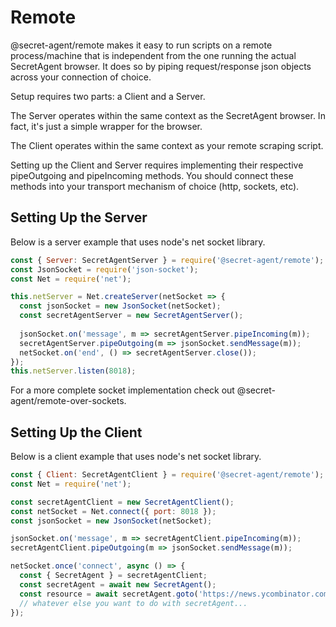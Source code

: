 # Remote

@secret-agent/remote makes it easy to run scripts on a remote process/machine that is independent from the one running the actual SecretAgent browser. It does so by piping request/response json objects across your connection of choice.

Setup requires two parts: a Client and a Server.

The Server operates within the same context as the SecretAgent browser. In fact, it's just a simple wrapper for the browser.

The Client operates within the same context as your remote scraping script.

Setting up the Client and Server requires implementing their respective pipeOutgoing and pipeIncoming methods. You should connect these methods into your transport mechanism of choice (http, sockets, etc).

## Setting Up the Server

Below is a server example that uses node's net socket library.

```javascript
const { Server: SecretAgentServer } = require('@secret-agent/remote');
const JsonSocket = require('json-socket');
const Net = require('net');

this.netServer = Net.createServer(netSocket => {
  const jsonSocket = new JsonSocket(netSocket);
  const secretAgentServer = new SecretAgentServer();
  
  jsonSocket.on('message', m => secretAgentServer.pipeIncoming(m));
  secretAgentServer.pipeOutgoing(m => jsonSocket.sendMessage(m));
  netSocket.on('end', () => secretAgentServer.close());
});
this.netServer.listen(8018);
```

For a more complete socket implementation check out @secret-agent/remote-over-sockets.

## Setting Up the Client

Below is a client example that uses node's net socket library.

```javascript
const { Client: SecretAgentClient } = require('@secret-agent/remote');
const Net = require('net');

const secretAgentClient = new SecretAgentClient();
const netSocket = Net.connect({ port: 8018 });
const jsonSocket = new JsonSocket(netSocket);

jsonSocket.on('message', m => secretAgentClient.pipeIncoming(m));
secretAgentClient.pipeOutgoing(m => jsonSocket.sendMessage(m));

netSocket.once('connect', async () => {
  const { SecretAgent } = secretAgentClient;
  const secretAgent = await new SecretAgent();
  const resource = await secretAgent.goto('https://news.ycombinator.com');
  // whatever else you want to do with secretAgent...
});
```

